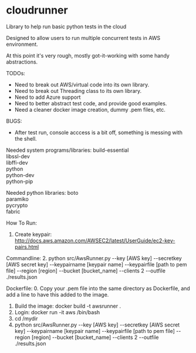 # cloudrunner
Library to help run basic python tests in the cloud

Designed to allow users to run multiple concurrent tests in AWS environment.

At this point it's very rough, mostly got-it-working with some handy abstractions.

TODOs:
* Need to break out AWS/virtual code into its own library.
* Need to break out Threading class to its own library.
* Need to add Azure support
* Need to better abstract test code, and provide good examples.
* Need a cleaner docker image creation, dummy .pem files, etc.

BUGS:
* After test run, console acccess is a bit off, something is messing with the shell.

Needed system programs/libraries:
build-essential \
libssl-dev \
libffi-dev \
python \
python-dev \
python-pip

Needed python libraries:
boto \
paramiko \
pycrypto \
fabric



How To Run:
1. Create keypair: http://docs.aws.amazon.com/AWSEC2/latest/UserGuide/ec2-key-pairs.html


Commandline:
2. python src/AwsRunner.py --key [AWS key] --secretkey [AWS secret key] --keypairname [keypair name] --keypairfile [path to pem file] --region [region] --bucket [bucket_name] --clients 2 --outfile ./results.json


Dockerfile:
0. Copy your .pem file into the same directory as Dockerfile, and add a line to have this added to the image.
1. Build the image:  docker build -t awsrunner .
2. Login: docker run -it aws /bin/bash
3. cd /mydir
4. python src/AwsRunner.py --key [AWS key] --secretkey [AWS secret key] --keypairname [keypair name] --keypairfile [path to pem file] --region [region] --bucket [bucket_name] --clients 2 --outfile ./results.json

